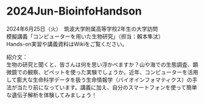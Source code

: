 # 2024Jun-BioinfoHandson
2024年6月25日（火）　筑波大学附属高等学校2年生の大学訪問  
模擬講義「コンピューターを用いた生物研究」（担当：賴本隼汰）  
Hands-on実習や講義資料はWikiをご覧ください。  

紹介文：  
生物の研究と聞くと、皆さんは何を思い浮かべますか？山や海での生態調査、顕微鏡での観察、ピペットを使った実験でしょうか。近年、コンピューターを活用して膨大な生命科学データを扱う生命情報学（バイオインフォマティクス）の手法が当たり前になっています。講義に加え、自分のスマートフォンを使って簡単な遺伝子解析を体験してみましょう！
